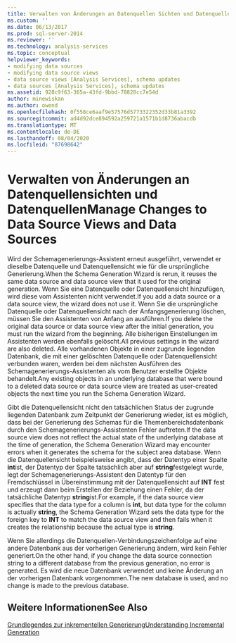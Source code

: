 ```yaml
---
title: Verwalten von Änderungen an Datenquellen Sichten und Datenquellen | Microsoft-Dokumentation
ms.custom: ''
ms.date: 06/13/2017
ms.prod: sql-server-2014
ms.reviewer: ''
ms.technology: analysis-services
ms.topic: conceptual
helpviewer_keywords:
- modifying data sources
- modifying data source views
- data source views [Analysis Services], schema updates
- data sources [Analysis Services], schema updates
ms.assetid: 928c9f63-365a-43fd-9bbd-78828cc7e54d
author: minewiskan
ms.author: owend
ms.openlocfilehash: 0f558ce6aaf9e57576d5773322352d33b81a3392
ms.sourcegitcommit: ad4d92dce894592a259721a1571b1d8736abacdb
ms.translationtype: MT
ms.contentlocale: de-DE
ms.lasthandoff: 08/04/2020
ms.locfileid: "87698642"
---
```

# <a name="manage-changes-to-data-source-views-and-data-sources"></a><span data-ttu-id="5ac66-102">Verwalten von Änderungen an Datenquellensichten und Datenquellen</span><span class="sxs-lookup"><span data-stu-id="5ac66-102">Manage Changes to Data Source Views and Data Sources</span></span>
  <span data-ttu-id="5ac66-103">Wird der Schemagenerierungs-Assistent erneut ausgeführt, verwendet er dieselbe Datenquelle und Datenquellensicht wie für die ursprüngliche Generierung.</span><span class="sxs-lookup"><span data-stu-id="5ac66-103">When the Schema Generation Wizard is rerun, it reuses the same data source and data source view that it used for the original generation.</span></span> <span data-ttu-id="5ac66-104">Wenn Sie eine Datenquelle oder Datenquellensicht hinzufügen, wird diese vom Assistenten nicht verwendet.</span><span class="sxs-lookup"><span data-stu-id="5ac66-104">If you add a data source or a data source view, the wizard does not use it.</span></span> <span data-ttu-id="5ac66-105">Wenn Sie die ursprüngliche Datenquelle oder Datenquellensicht nach der Anfangsgenerierung löschen, müssen Sie den Assistenten von Anfang an ausführen.</span><span class="sxs-lookup"><span data-stu-id="5ac66-105">If you delete the original data source or data source view after the initial generation, you must run the wizard from the beginning.</span></span> <span data-ttu-id="5ac66-106">Alle bisherigen Einstellungen im Assistenten werden ebenfalls gelöscht.</span><span class="sxs-lookup"><span data-stu-id="5ac66-106">All previous settings in the wizard are also deleted.</span></span> <span data-ttu-id="5ac66-107">Alle vorhandenen Objekte in einer zugrunde liegenden Datenbank, die mit einer gelöschten Datenquelle oder Datenquellensicht verbunden waren, werden bei dem nächsten Ausführen des Schemagenerierungs-Assistenten als vom Benutzer erstellte Objekte behandelt.</span><span class="sxs-lookup"><span data-stu-id="5ac66-107">Any existing objects in an underlying database that were bound to a deleted data source or data source view are treated as user-created objects the next time you run the Schema Generation Wizard.</span></span>  
  
 <span data-ttu-id="5ac66-108">Gibt die Datenquellensicht nicht den tatsächlichen Status der zugrunde liegenden Datenbank zum Zeitpunkt der Generierung wieder, ist es möglich, dass bei der Generierung des Schemas für die Themenbereichsdatenbank durch den Schemagenerierungs-Assistenten Fehler auftreten.</span><span class="sxs-lookup"><span data-stu-id="5ac66-108">If the data source view does not reflect the actual state of the underlying database at the time of generation, the Schema Generation Wizard may encounter errors when it generates the schema for the subject area database.</span></span> <span data-ttu-id="5ac66-109">Wenn die Datenquellensicht beispielsweise angibt, dass der Datentyp einer Spalte **int**ist, der Datentyp der Spalte tatsächlich aber auf **string**festgelegt wurde, legt der Schemagenerierungs-Assistent den Datentyp für den Fremdschlüssel in Übereinstimmung mit der Datenquellensicht auf **INT** fest und erzeugt dann beim Erstellen der Beziehung einen Fehler, da der tatsächliche Datentyp **string**ist.</span><span class="sxs-lookup"><span data-stu-id="5ac66-109">For example, if the data source view specifies that the data type for a column is **int**, but data type for the column is actually **string**, the Schema Generation Wizard sets the data type for the foreign key to **INT** to match the data source view and then fails when it creates the relationship because the actual type is **string**.</span></span>  
  
 <span data-ttu-id="5ac66-110">Wenn Sie allerdings die Datenquellen-Verbindungszeichenfolge auf eine andere Datenbank aus der vorherigen Generierung ändern, wird kein Fehler generiert.</span><span class="sxs-lookup"><span data-stu-id="5ac66-110">On the other hand, if you change the data source connection string to a different database from the previous generation, no error is generated.</span></span> <span data-ttu-id="5ac66-111">Es wird die neue Datenbank verwendet und keine Änderung an der vorherigen Datenbank vorgenommen.</span><span class="sxs-lookup"><span data-stu-id="5ac66-111">The new database is used, and no change is made to the previous database.</span></span>  
  
## <a name="see-also"></a><span data-ttu-id="5ac66-112">Weitere Informationen</span><span class="sxs-lookup"><span data-stu-id="5ac66-112">See Also</span></span>  
 [<span data-ttu-id="5ac66-113">Grundlegendes zur inkrementellen Generierung</span><span class="sxs-lookup"><span data-stu-id="5ac66-113">Understanding Incremental Generation</span></span>](understanding-incremental-generation.md)  
  
  
